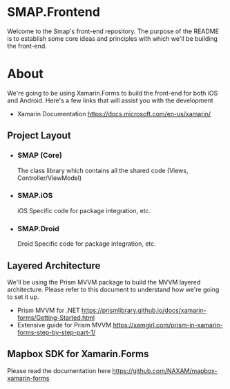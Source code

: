# SMAP.Frontend

Welcome to the Smap's front-end repository. The purpose of the README is to establish some core ideas and principles with which we'll be building the front-end. 

# About

We're going to be using Xamarin.Forms to build the front-end for both iOS and Android. Here's a few links that will assist you with the development

- Xamarin Documentation https://docs.microsoft.com/en-us/xamarin/
  
 ## Project Layout
 - ### SMAP (Core)
    The class library which contains all the shared code (Views, Controller/ViewModel)
 - ### SMAP.iOS
    iOS Specific code for package integration, etc.
 - ### SMAP.Droid
    Droid Specific code for package integration, etc.

  
 ## Layered Architecture 
 We'll be using the Prism MVVM package to build the MVVM layered architecture. Please refer to this document to understand how we're going to set it up. 
 
 - Prism MVVM for .NET
 https://prismlibrary.github.io/docs/xamarin-forms/Getting-Started.html
 - Extensive guide for Prism MVVM
 https://xamgirl.com/prism-in-xamarin-forms-step-by-step-part-1/


## Mapbox SDK for Xamarin.Forms 
Please read the documentation here 
https://github.com/NAXAM/mapbox-xamarin-forms
